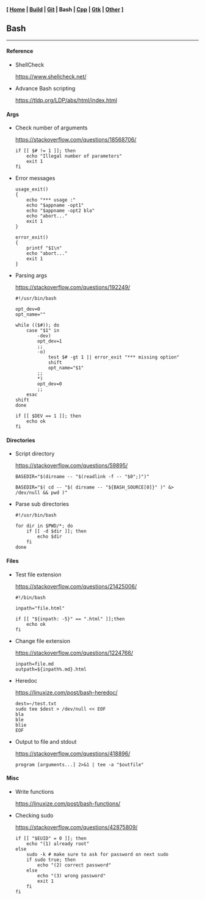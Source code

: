 <link href="style.css" rel="stylesheet"></link>

**[ [Home](00-Home.html) | [Build](05-Build.html) | [Git](10-Git.html) | Bash | [Cpp](25-Cpp.html) | [Gtk](30-Gtk.html) | [Other](99-Other.html) ]**

## Bash

---

#### Reference

* ShellCheck
    
    https://www.shellcheck.net/  

* Advance Bash scripting
    
    https://tldp.org/LDP/abs/html/index.html  


#### Args

* Check number of arguments
    
    https://stackoverflow.com/questions/18568706/  
    
    ```
    if [[ $# != 1 ]]; then
        echo "Illegal number of parameters"
        exit 1
    fi
    ```

* Error messages
    
    ```
    usage_exit()
    {
        echo "*** usage :"
        echo "$appname -opt1"
        echo "$appname -opt2 bla"
        echo "abort..."
        exit 1
    }

    error_exit()
    {
        printf "$1\n"
        echo "abort..."
        exit 1
    }
    ```

* Parsing args
    
    https://stackoverflow.com/questions/192249/  

    ```
    #!/usr/bin/bash

    opt_dev=0
    opt_name=""

    while (($#)); do
        case "$1" in
            -dev)
            opt_dev=1
            ;;
            -o)
                test $# -gt 1 || error_exit "*** missing option"
                shift
                opt_name="$1"
            ;;
            *)
            opt_dev=0
            ;;
        esac
    shift
    done

    if [[ $DEV == 1 ]]; then
        echo ok
    fi
    ```


#### Directories

* Script directory
    
    https://stackoverflow.com/questions/59895/  
    
    `BASEDIR="$(dirname -- "$(readlink -f -- "$0";)")"`
    
    `BASEDIR="$( cd -- "$( dirname -- "${BASH_SOURCE[0]}" )" &> /dev/null && pwd )"`

* Parse sub directories

    ```
    #!/usr/bin/bash

    for dir in $PWD/*; do
        if [[ -d $dir ]]; then
            echo $dir
        fi
    done
    ```


#### Files

* Test file extension
    
    https://stackoverflow.com/questions/21425006/  
    
    ```
    #!/bin/bash

    inpath="file.html"

    if [[ "${inpath: -5}" == ".html" ]];then
        echo ok
    fi
    ```

* Change file extension
    
    https://stackoverflow.com/questions/1224766/  

    ```
    inpath=file.md
    outpath=${inpath%.md}.html
    ```
* Heredoc
    
    https://linuxize.com/post/bash-heredoc/  
    
    ```
    dest=~/test.txt
    sudo tee $dest > /dev/null << EOF
    bla
    ble
    blie
    EOF
    ```

* Output to file and stdout
    
    https://stackoverflow.com/questions/418896/  
    
    ```
    program [arguments...] 2>&1 | tee -a "$outfile"
    ```


#### Misc

* Write functions
    
    https://linuxize.com/post/bash-functions/  

* Checking sudo
    
    https://stackoverflow.com/questions/42875809/  
    
    ```
    if [[ "$EUID" = 0 ]]; then
        echo "(1) already root"
    else
        sudo -k # make sure to ask for password on next sudo
        if sudo true; then
            echo "(2) correct password"
        else
            echo "(3) wrong password"
            exit 1
        fi
    fi
    ```

